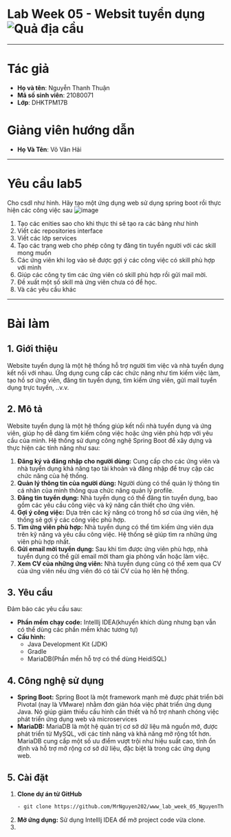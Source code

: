 # Lab Week 05 - Websit tuyển dụng ![Quả địa cầu](https://img.icons8.com/ios/50/000000/worldwide-location.png)

----

# Tác giả
- **Họ và tên**: Nguyễn Thanh Thuận
- **Mã số sinh viên**: 21080071
- **Lớp**: DHKTPM17B
# Giảng viên hướng dẫn
- **Họ Và Tên**: Võ Văn Hải

----
# Yêu cầu lab5
Cho csdl như hình. Hãy tạo một ứng dụng web sử dụng spring boot rồi thực hiện các công việc sau
![image](https://github.com/user-attachments/assets/e170eb37-3d5d-4b24-9fe9-032d88db4aba)
1. Tạo các enities sao cho khi thực thi sẽ tạo ra các bảng như hình 
2. Viết các repositories interface 
3. Viết các lớp services 
4. Tạo các trang web cho phép công ty đăng tin tuyển người với các skill mong muốn 
5. Các ứng viên khi log vào sẽ được gợi ý các công việc có skill phù hợp với mình 
6. Giúp các công ty tìm các ứng viên có skill phù hợp rồi gửi mail mời. 
7. Đề xuất một số skill mà ứng viên chưa có để học. 
8. Và các yêu cầu khác

---
# Bài làm
## 1. Giới thiệu
Website tuyển dụng là một hệ thống hỗ trợ người tìm việc và nhà tuyển dụng kết nối với nhau. Ứng dụng cung cấp các chức năng như tìm kiếm việc làm, tạo hồ sơ ứng viên, đăng tin tuyển dụng, tìm kiếm ứng viên, gửi mail tuyển dụng trực tuyến, ..v.v.

## 2. Mô tả
Website tuyển dụng là một hệ thống giúp kết nối nhà tuyển dụng và ứng viên, giúp họ dễ dàng tìm kiếm công việc hoặc ứng viên phù hợp với yêu cầu của mình. Hệ thống sử dụng công nghệ Spring Boot để xây dựng và thực hiện các tính năng như sau:
1. **Đăng ký và đăng nhập cho người dùng:** Cung cấp cho các ứng viên và nhà tuyển dụng khả năng tạo tài khoản và đăng nhập để truy cập các chức năng của hệ thống.
2. **Quản lý thông tin của người dùng:** Người dùng có thể quản lý thông tin cá nhân của mình thông qua chức năng quản lý profile.
3. **Đăng tin tuyển dụng:** Nhà tuyển dụng có thể đăng tin tuyển dụng, bao gồm các yêu cầu công việc và kỹ năng cần thiết cho ứng viên.
4. **Gợi ý công việc:** Dựa trên các kỹ năng có trong hồ sơ của ứng viên, hệ thống sẽ gợi ý các công việc phù hợp.
5. **Tìm ứng viên phù hợp:** Nhà tuyển dụng có thể tìm kiếm ứng viên dựa trên kỹ năng và yêu cầu công việc. Hệ thống sẽ giúp tìm ra những ứng viên phù hợp nhất.
6. **Gửi email mời tuyển dụng:** Sau khi tìm được ứng viên phù hợp, nhà tuyển dụng có thể gửi email mời tham gia phỏng vấn hoặc làm việc.
7. **Xem CV của những ứng viên:** Nhà tuyển dụng cũng có thể xem qua CV của ứng viên nếu ứng viên đó có tải CV của họ lên hệ thống.

## 3. Yêu cầu
Đảm bảo các yêu cầu sau:
- **Phần mềm chạy code:** IntellIj IDEA(khuyến khích dùng nhưng bạn vẫn có thể dùng các phần mềm khác tương tự)
- **Cấu hình:**
  + Java Development Kit (JDK)
  + Gradle
  + MariaDB(Phần mền hỗ trợ có thể dùng HeidiSQL)
## 4. Công nghệ sử dụng
- **Spring Boot:** Spring Boot là một framework mạnh mẽ được phát triển bởi Pivotal (nay là VMware) nhằm đơn giản hóa việc phát triển ứng dụng Java. Nó giúp giảm thiểu cấu hình cần thiết và hỗ trợ nhanh chóng việc phát triển ứng dụng web và microservices
- **MariaDB:** MariaDB là một hệ quản trị cơ sở dữ liệu mã nguồn mở, được phát triển từ MySQL, với các tính năng và khả năng mở rộng tốt hơn. MariaDB cung cấp một số ưu điểm vượt trội như hiệu suất cao, tính ổn định và hỗ trợ mở rộng cơ sở dữ liệu, đặc biệt là trong các ứng dụng web.
## 5. Cài đặt
1. **Clone dự án từ GitHub**
   ```bash
   - git clone https://github.com/MrNguyen202/www_lab_week_05_NguyenThanhThuan_21080071.git
   ```
2. **Mở ứng dụng:** Sử dụng IntellIj IDEA để mở project code vừa clone.
3. 



